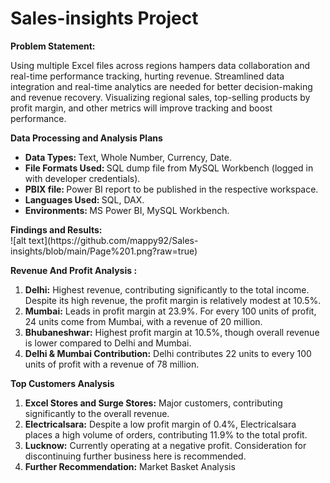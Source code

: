 # Sales-insights Project
<b>Problem Statement:</b> 

Using multiple Excel files across regions hampers data collaboration and real-time performance tracking, hurting revenue. Streamlined data integration and real-time analytics are needed for better decision-making and revenue recovery. Visualizing regional sales, top-selling products by profit margin, and other metrics will improve tracking and boost performance.

<b>Data Processing and Analysis Plans</b> <br />
<ul>
<li><b>Data Types: </b>Text, Whole Number, Currency, Date.</li>
<li><b>File Formats Used: </b>SQL dump file from MySQL Workbench (logged in with developer credentials). </li>
<li><b>PBIX file: </b> Power BI report to be published in the respective workspace. </li>
<li><b>Languages Used: </b>SQL, DAX. </li>
<li><b>Environments: </b>MS Power BI, MySQL Workbench. </li>
</ul>
<b> Findings and Results: </b> <br />
![alt text](https://github.com/mappy92/Sales-insights/blob/main/Page%201.png?raw=true)

<b> Revenue And Profit Analysis : </b>

<ol>
  <li><b>Delhi:</b> Highest revenue, contributing significantly to the total income. Despite its high revenue, the profit margin is relatively modest at 10.5%.</li>
  <li><b>Mumbai:</b> Leads in profit margin at 23.9%. For every 100 units of profit, 24 units come from Mumbai, with a revenue of 20 million.</li>
  <li><b>Bhubaneshwar:</b> Highest profit margin at 10.5%, though overall revenue is lower compared to Delhi and Mumbai.</li>
  <li><b>Delhi & Mumbai Contribution:</b> Delhi contributes 22 units to every 100 units of profit with a revenue of 78 million.</li>
</ol>

<b>  Top Customers Analysis</b> <br />

<ol>
  <li><b>Excel Stores and Surge Stores:</b> Major customers, contributing significantly to the overall revenue.</li>
  <li><b>Electricalsara:</b> Despite a low profit margin of 0.4%, Electricalsara places a high volume of orders, contributing 11.9% to the total profit.</li>
  <li><b>Lucknow:</b> Currently operating at a negative profit. Consideration for discontinuing further business here is recommended.</li>
  <li><b>Further Recommendation:</b> Market Basket Analysis</li>
</ol>







